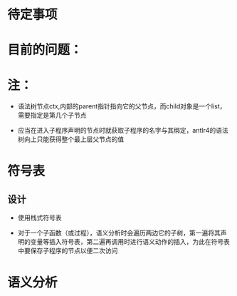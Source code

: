 # 待定事项



# 目前的问题：



# 注：

* 语法树节点ctx,内部的parent指针指向它的父节点，而child对象是一个list，需要指定是第几个子节点

* 应当在进入子程序声明的节点时就获取子程序的名字与其绑定，antlr4的语法树向上只能获得整个最上层父节点的值

# 符号表

## 设计

* 使用栈式符号表

* 对于一个子函数（或过程），语义分析时会遍历两边它的子树，第一遍将其声明的变量等插入符号表，第二遍再调用时进行语义动作的插入，为此在符号表中要保存子程序的节点以便二次访问


# 语义分析

